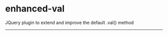 # enhanced-val
JQuery plugin to extend and improve the default .val() method

---------------------------------------
